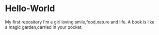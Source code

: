 # Hello-World
My first repository
I'm a girl loving smile,food,nature and life.
A book is like a magic garden,carried in your pocket.
